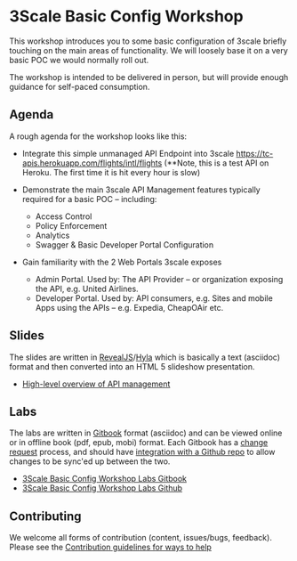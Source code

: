 # 3Scale Basic Config Workshop


This workshop introduces you to some basic configuration of 3scale briefly touching on the main areas of functionality. We will loosely base it on a very basic POC we would normally roll out. 

The workshop is intended to be delivered in person, but will provide enough guidance for self-paced consumption.

## Agenda

A rough agenda for the workshop looks like this:

* Integrate this simple unmanaged API Endpoint into 3scale 
https://tc-apis.herokuapp.com/flights/intl/flights 
(**Note, this is a test API on Heroku. The first time it is hit every hour is slow)


* Demonstrate the main 3scale API Management features typically required for a basic POC – including:
	* Access Control
	* Policy Enforcement 
	* Analytics
	* Swagger & Basic Developer Portal Configuration

* Gain familiarity with the 2 Web Portals 3scale exposes
	* Admin Portal. Used by: The API Provider – or organization exposing the API, e.g. United Airlines.
	* Developer Portal. Used by: API consumers, e.g. Sites and mobile Apps using the APIs – e.g. Expedia, CheapOAir etc. 

## Slides

The slides are written in [RevealJS](http://lab.hakim.se/reveal-js/#/)/[Hyla](https://github.com/cmoulliard/hyla) which is basically a text (asciidoc) format and then converted into an HTML 5 slideshow presentation. 

* [High-level overview of API management](slides/api.md)

## Labs

The labs are written in [Gitbook](https://www.gitbook.com) format (asciidoc) and can be viewed online or in offline book (pdf, epub, mobi) format. Each Gitbook has a [change request](https://help.gitbook.com/books/what-are-change-requests.html) process, and should have [integration with a Github repo](https://help.gitbook.com/github/can-i-host-on-github.html#github-integration) to allow changes to be sync'ed up between the two. 

* [3Scale Basic Config Workshop Labs Gitbook](https://www.gitbook.com/book/hucmaggie/3scale-workhop-basic/details)
* [3Scale Basic Config Workshop Labs Github](https://github.com/hucmaggie/3scale-basic-config-workshop-labs)

## Contributing

We welcome all forms of contribution (content, issues/bugs, feedback). Please see the [Contribution guidelines for ways to help](./CONTRIBUTING.md)